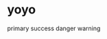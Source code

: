 # yoyo

<m-button btnType="primary">primary</m-button>
<m-button btnType="success">success</m-button>
<m-button btnType="danger">danger</m-button>
<m-button btnType="warning">warning</m-button>